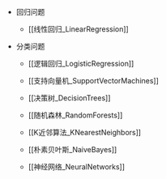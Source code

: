
- 回归问题
	
	- [[线性回归_LinearRegression]]
		
- 分类问题
	
	- [[逻辑回归_LogisticRegression]]
		
	- [[支持向量机_SupportVectorMachines]]
		
	- [[决策树_DecisionTrees]]
		
	- [[随机森林_RandomForests]]
		
	- [[K近邻算法_KNearestNeighbors]]
		
	- [[朴素贝叶斯_NaiveBayes]]
		
	- [[神经网络_NeuralNetworks]]

